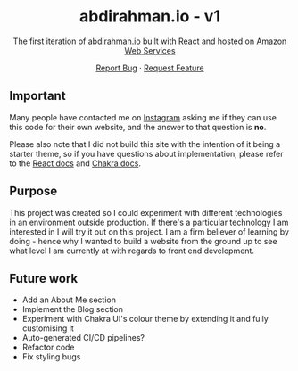 <h1 align="center">
  abdirahman.io - v1
</h1>

<p align="center">
  The first iteration of <a href="abdirahman.io" target="_blank">abdirahman.io</a> built with <a href="https://reactjs.org/" target="_blank">React</a> and hosted on <a href="https://www.aws.amazon.com/" target="_blank">Amazon Web Services</a>
</p>

  <p align="center">
    <a href="https://github.com/abdirahmanjama/portfolio-ui/issues">Report Bug</a>
    ·
    <a href="https://github.com/abdirahmanjama/portfolio/issues">Request Feature</a>
  </p>
</p>


## Important

Many people have contacted me on <a href="https://instagram.com/abdirahmancodes" target="_blank">Instagram</a> asking me if they can use this code for their own website, and the answer to that question is **no**.

Please also note that I did not build this site with the intention of it being a starter theme, so if you have questions about implementation, please refer to the [React docs](https://reactjs.org/) and [Chakra docs](https://chakra-ui.com/).


<!-- ABOUT THE PROJECT -->

## Purpose

This project was created so I could experiment with different technologies in an environment outside production. If there's a particular technology I am interested in I will try it out on this project. I am a firm believer of learning by doing - hence why I wanted to build a website from the ground up to see what level I am currently at with regards to front end development.

## Future work

- Add an About Me section
- Implement the Blog section
- Experiment with Chakra UI's colour theme by extending it and fully customising it 
- Auto-generated CI/CD pipelines?
- Refactor code 
- Fix styling bugs


